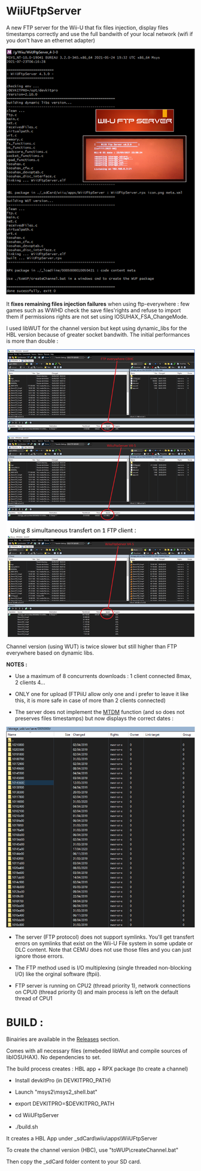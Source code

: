 # WiiUFtpServer
A new FTP server for the Wii-U that fix files injection, display files timestamps correctly and use the full bandwith of your local network (wifi if you don't have an ethernet adapter)

<p align="center">
  <img src="WiiUFtpServer.png">
</p>

It **fixes remaining files injection failures** when using ftp-everywhere : few games such as WWHD check the save files'rights and refuse to import them if permissions rights are not set using IOSUHAX_FSA_ChangeMode.

I used libWUT for the channel version but kept using dynamic_libs for the HBL version because of greater socket bandwith. 
The initial performances is more than double :

<p align="center">
  <img src="bandwith.png">
</p>

Channel version (using WUT) is twice slower but still higher than FTP everywhere based on dynamic libs.

**NOTES :**

- Use a maximum of 8 concurrents downloads : 1 client connected 8max, 2 clients 4...
- ONLY one for upload (FTPiiU allow only one and i prefer to leave it like this, it is more safe in case of more than 2 clients connected)

- The server does not implement the [MTDM](https://support.solarwinds.com/SuccessCenter/s/article/Enable-the-MDTM-command-to-preserve-the-original-time-stamp-of-uploaded-files?language=en_US) function (and so does not preserves files timestamps) but now displays the correct dates : 

<p align="center">
  <img src="timestamps.png">
</p>

- The server (FTP protocol) does not support symlinks. You'll get transfert errors on symlinks that exist on the Wii-U File system in some update or DLC content. Note that CEMU does not use those files and you can just ignore those errors.

- The FTP method used is I/O multiplexing (single threaded non-blocking I/O) like the orginal software (ftpii).

- FTP server is running on CPU2 (thread priority 1), network connections on CPU0 (thread priority 0) and main process is left on the default thread of CPU1


#
# BUILD :

Binairies are available in the [Releases](https://github.com/Laf111/WiiUFtpServer/releases/latest) section.

Comes with all necessary files (emebeded libWut and compile sources of libIOSUHAX). 
No dependencies to set.


The build process creates : HBL app + RPX package (to create a channel)


- Install devkitPro (in DEVKITPRO_PATH)

- Launch "msys2\msys2_shell.bat"

- export DEVKITPRO=$DEVKITPRO_PATH

- cd WiiUFtpServer

- ./build.sh

It creates a HBL App under \_sdCard\wiiu\apps\WiiUFtpServer

To create the channel version (HBC), use "toWUP\createChannel.bat"

Then copy the \_sdCard folder content to your SD card.

